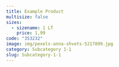 ```yaml
---
title: Example Product
multisize: false
sizes:
  - sizename: 1 LT
    price: 1,99
code: "353232"
image: img/pexels-anna-shvets-5217899.jpg
category: Subcategory 1-1
slug: Subcategory-1-1
---
```

